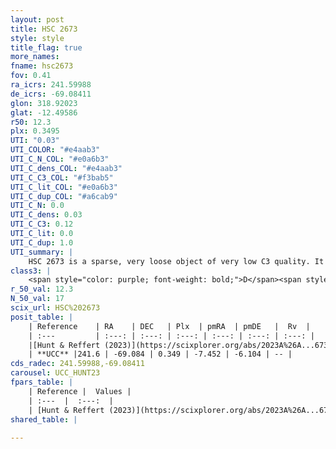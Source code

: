 ```yaml
---
layout: post
title: HSC 2673
style: style
title_flag: true
more_names: 
fname: hsc2673
fov: 0.41
ra_icrs: 241.59988
de_icrs: -69.08411
glon: 318.92023
glat: -12.49586
r50: 12.3
plx: 0.3495
UTI: "0.03"
UTI_COLOR: "#e4aab3"
UTI_C_N_COL: "#e0a6b3"
UTI_C_dens_COL: "#e4aab3"
UTI_C_C3_COL: "#f3bab5"
UTI_C_lit_COL: "#e0a6b3"
UTI_C_dup_COL: "#a6cab9"
UTI_C_N: 0.0
UTI_C_dens: 0.03
UTI_C_C3: 0.12
UTI_C_lit: 0.0
UTI_C_dup: 1.0
UTI_summary: |
    HSC 2673 is a sparse, very loose object of very low C3 quality. It was recently reported in the literature.<br><br><span style="color: #99180f; font-weight: bold;">Warning: </span>contains less than 25 stars with <i>P>0.5</i> estimated.
class3: |
    <span style="color: purple; font-weight: bold;">D</span><span style="color: red; font-weight: bold;">C</span>
r_50_val: 12.3
N_50_val: 17
scix_url: HSC%202673
posit_table: |
    | Reference    | RA    | DEC   | Plx  | pmRA  | pmDE   |  Rv  |
    | :---         | :---: | :---: | :---: | :---: | :---: | :---: |
    |[Hunt & Reffert (2023)](https://scixplorer.org/abs/2023A%26A...673A.114H) | 241.683 | -69.054 | 0.352 | -7.478 | -6.144 | -- |
    | **UCC** |241.6 | -69.084 | 0.349 | -7.452 | -6.104 | -- | 
cds_radec: 241.59988,-69.08411
carousel: UCC_HUNT23
fpars_table: |
    | Reference |  Values |
    | :---  |  :---:  |
    | [Hunt & Reffert (2023)](https://scixplorer.org/abs/2023A%26A...673A.114H) | `AV50=0.192, diffAV50=0.385, MOD50=12.154, logAge50=9.87` |
shared_table: |
    
---
```

